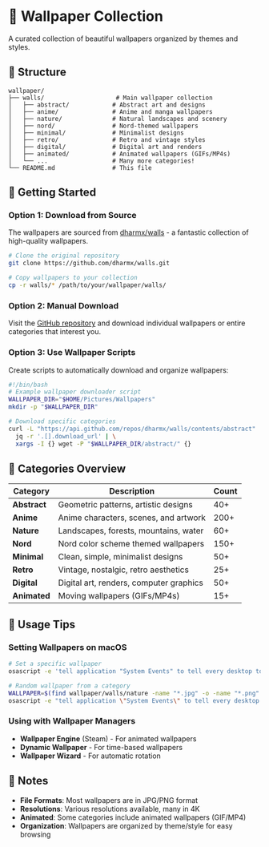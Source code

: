 # 🎨 Wallpaper Collection

A curated collection of beautiful wallpapers organized by themes and styles.

## 📁 Structure

```
wallpaper/
├── walls/                    # Main wallpaper collection
│   ├── abstract/            # Abstract art and designs
│   ├── anime/               # Anime and manga wallpapers
│   ├── nature/              # Natural landscapes and scenery
│   ├── nord/                # Nord-themed wallpapers
│   ├── minimal/             # Minimalist designs
│   ├── retro/               # Retro and vintage styles
│   ├── digital/             # Digital art and renders
│   ├── animated/            # Animated wallpapers (GIFs/MP4s)
│   └── ...                  # Many more categories!
└── README.md                # This file
```

## 🚀 Getting Started

### Option 1: Download from Source
The wallpapers are sourced from [dharmx/walls](https://github.com/dharmx/walls) - a fantastic collection of high-quality wallpapers.

```bash
# Clone the original repository
git clone https://github.com/dharmx/walls.git

# Copy wallpapers to your collection
cp -r walls/* /path/to/your/wallpaper/walls/
```

### Option 2: Manual Download
Visit the [GitHub repository](https://github.com/dharmx/walls) and download individual wallpapers or entire categories that interest you.

### Option 3: Use Wallpaper Scripts
Create scripts to automatically download and organize wallpapers:

```bash
#!/bin/bash
# Example wallpaper downloader script
WALLPAPER_DIR="$HOME/Pictures/Wallpapers"
mkdir -p "$WALLPAPER_DIR"

# Download specific categories
curl -L "https://api.github.com/repos/dharmx/walls/contents/abstract" | \
  jq -r '.[].download_url' | \
  xargs -I {} wget -P "$WALLPAPER_DIR/abstract/" {}
```

## 🎯 Categories Overview

| Category | Description | Count |
|----------|-------------|-------|
| **Abstract** | Geometric patterns, artistic designs | 40+ |
| **Anime** | Anime characters, scenes, and artwork | 200+ |
| **Nature** | Landscapes, forests, mountains, water | 60+ |
| **Nord** | Nord color scheme themed wallpapers | 150+ |
| **Minimal** | Clean, simple, minimalist designs | 50+ |
| **Retro** | Vintage, nostalgic, retro aesthetics | 25+ |
| **Digital** | Digital art, renders, computer graphics | 50+ |
| **Animated** | Moving wallpapers (GIFs/MP4s) | 15+ |

## 🔧 Usage Tips

### Setting Wallpapers on macOS
```bash
# Set a specific wallpaper
osascript -e 'tell application "System Events" to tell every desktop to set picture to "/path/to/wallpaper.jpg"'

# Random wallpaper from a category
WALLPAPER=$(find wallpaper/walls/nature -name "*.jpg" -o -name "*.png" | shuf -n 1)
osascript -e "tell application \"System Events\" to tell every desktop to set picture to \"$WALLPAPER\""
```

### Using with Wallpaper Managers
- **Wallpaper Engine** (Steam) - For animated wallpapers
- **Dynamic Wallpaper** - For time-based wallpapers
- **Wallpaper Wizard** - For automatic rotation

## 📝 Notes

- **File Formats**: Most wallpapers are in JPG/PNG format
- **Resolutions**: Various resolutions available, many in 4K
- **Animated**: Some categories include animated wallpapers (GIF/MP4)
- **Organization**: Wallpapers are organized by theme/style for easy browsing
